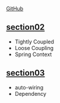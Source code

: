 [GitHub](https://github.com/in28minutes/master-spring-and-spring-boot)

## [section02](section02)

- Tightly Coupled
- Loose Coupling
- Spring Context

## [section03](section03)

- auto-wiring
- Dependency
